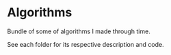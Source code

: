 # Algorithms
Bundle of some of algorithms I made through time.

See each folder for its respective description and code.
